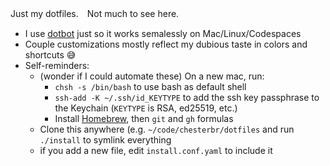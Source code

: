 Just my dotfiles.　Not much to see here.

- I use [dotbot](https://github.com/anishathalye/dotbot) just so it works semalessly on Mac/Linux/Codespaces
- Couple customizations mostly reflect my dubious taste in colors and shortcuts 😅
- Self-reminders:
  - (wonder if I could automate these) On a new mac, run:
    - `chsh -s /bin/bash` to use bash as default shell
    - `ssh-add -K ~/.ssh/id_KEYTYPE` to add the ssh key passphrase to the Keychain (`KEYTYPE` is RSA, ed25519, etc.)
    - Install [Homebrew](https://brew.sh/), then `git` and `gh` formulas
  - Clone this anywhere (e.g. `~/code/chesterbr/dotfiles` and run `./install` to symlink everything
  - if you add a new file, edit `install.conf.yaml` to include it
